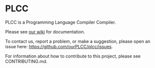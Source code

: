 # PLCC

PLCC is a Programming Language Compiler Compiler.

Please see [our wiki](https://github.com/ourPLCC/plcc/wiki) for documentation.

To contact us, report a problem, or make a suggestion, please open an issue
here: <https://github.com/ourPLCC/plcc/issues>.

For information about how to contribute to this project, please see CONTRIBUTING.md.
